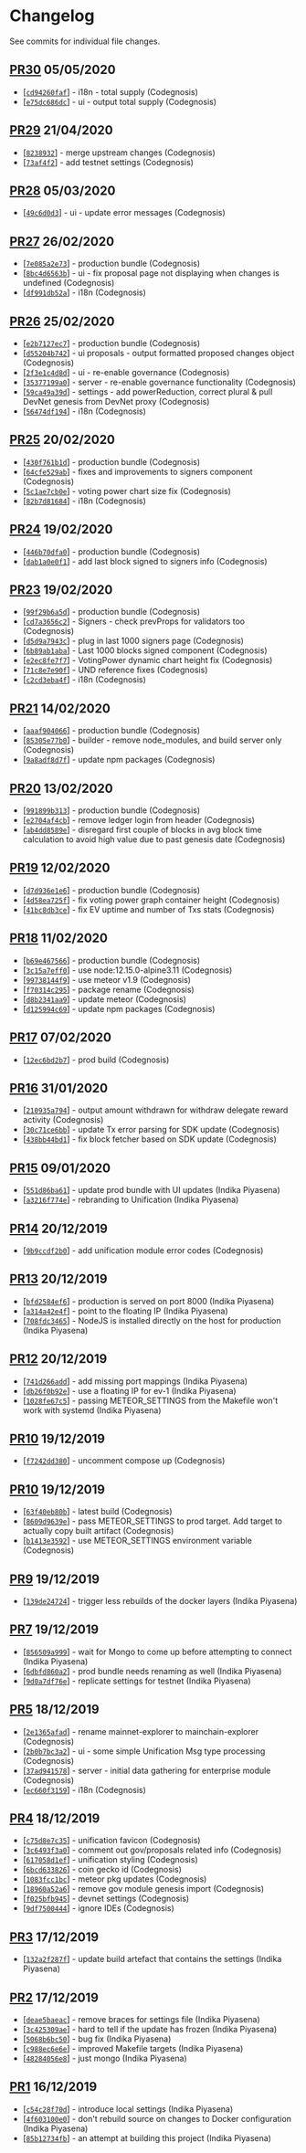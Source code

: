 # Changelog

See commits for individual file changes.

## [PR30](https://github.com/unification-com/mainchain-explorer/pull/30) 05/05/2020

* [[`cd94260faf`](https://github.com/unification-com/mainchain-explorer/commit/cd94260faf)] - i18n - total supply (Codegnosis)
* [[`e75dc686dc`](https://github.com/unification-com/mainchain-explorer/commit/e75dc686dc)] - ui - output total supply (Codegnosis)

## [PR29](https://github.com/unification-com/mainchain-explorer/pull/29) 21/04/2020

* [[`8238932`](https://github.com/unification-com/mainchain-explorer/commit/8238932)] - merge upstream changes (Codegnosis)
* [[`73af4f2`](https://github.com/unification-com/mainchain-explorer/commit/73af4f2)] - add testnet settings (Codegnosis)

## [PR28](https://github.com/unification-com/mainchain-explorer/pull/28) 05/03/2020

* [[`49c6d0d3`](https://github.com/unification-com/mainchain-explorer/commit/49c6d0d3)] - ui - update error messages (Codegnosis)

## [PR27](https://github.com/unification-com/mainchain-explorer/pull/27) 26/02/2020

* [[`7e085a2e73`](https://github.com/unification-com/mainchain-explorer/commit/7e085a2e73)] - production bundle (Codegnosis)
* [[`8bc4d6563b`](https://github.com/unification-com/mainchain-explorer/commit/8bc4d6563b)] - ui - fix proposal page not displaying when changes is undefined (Codegnosis)
* [[`df991db52a`](https://github.com/unification-com/mainchain-explorer/commit/df991db52a)] - i18n (Codegnosis)

## [PR26](https://github.com/unification-com/mainchain-explorer/pull/26) 25/02/2020

* [[`e2b7127ec7`](https://github.com/unification-com/mainchain-explorer/commit/e2b7127ec7)] - production bundle (Codegnosis)
* [[`d55204b742`](https://github.com/unification-com/mainchain-explorer/commit/d55204b742)] - ui proposals - output formatted proposed changes object (Codegnosis)
* [[`2f3e1c4d8d`](https://github.com/unification-com/mainchain-explorer/commit/2f3e1c4d8d)] - ui - re-enable governance (Codegnosis)
* [[`35377199a0`](https://github.com/unification-com/mainchain-explorer/commit/35377199a0)] - server - re-enable governance functionality (Codegnosis)
* [[`59ca49a39d`](https://github.com/unification-com/mainchain-explorer/commit/59ca49a39d)] - settings - add powerReduction, correct plural & pull DevNet genesis from DevNet proxy (Codegnosis)
* [[`56474df194`](https://github.com/unification-com/mainchain-explorer/commit/56474df194)] - i18n (Codegnosis)

## [PR25](https://github.com/unification-com/mainchain-explorer/pull/25) 20/02/2020

* [[`430f761b1d`](https://github.com/unification-com/mainchain-explorer/commit/430f761b1d)] - production bundle (Codegnosis)
* [[`64cfe529ab`](https://github.com/unification-com/mainchain-explorer/commit/64cfe529ab)] - fixes and improvements to signers component (Codegnosis)
* [[`5c1ae7cb0e`](https://github.com/unification-com/mainchain-explorer/commit/5c1ae7cb0e)] - voting power chart size fix (Codegnosis)
* [[`82b7d81684`](https://github.com/unification-com/mainchain-explorer/commit/82b7d81684)] - i18n (Codegnosis)

## [PR24](https://github.com/unification-com/mainchain-explorer/pull/24) 19/02/2020

* [[`446b70dfa0`](https://github.com/unification-com/mainchain-explorer/commit/446b70dfa0)] - production bundle (Codegnosis)
* [[`dab1a0e0f1`](https://github.com/unification-com/mainchain-explorer/commit/dab1a0e0f1)] - add last block signed to signers info (Codegnosis)

## [PR23](https://github.com/unification-com/mainchain-explorer/pull/23) 19/02/2020

* [[`99f29b6a5d`](https://github.com/unification-com/mainchain-explorer/commit/99f29b6a5d)] - production bundle (Codegnosis)
* [[`cd7a3656c2`](https://github.com/unification-com/mainchain-explorer/commit/cd7a3656c2)] - Signers - check prevProps for validators too (Codegnosis)
* [[`d5d9a7943c`](https://github.com/unification-com/mainchain-explorer/commit/d5d9a7943c)] - plug in last 1000 signers page (Codegnosis)
* [[`6b89ab1aba`](https://github.com/unification-com/mainchain-explorer/commit/6b89ab1aba)] - Last 1000 blocks signed component (Codegnosis)
* [[`e2ec8fe7f7`](https://github.com/unification-com/mainchain-explorer/commit/e2ec8fe7f7)] - VotingPower dynamic chart height fix (Codegnosis)
* [[`71c8e7e90f`](https://github.com/unification-com/mainchain-explorer/commit/71c8e7e90f)] - UND reference fixes (Codegnosis)
* [[`c2cd3eba4f`](https://github.com/unification-com/mainchain-explorer/commit/c2cd3eba4f)] - i18n (Codegnosis)

## [PR21](https://github.com/unification-com/mainchain-explorer/pull/21) 14/02/2020

* [[`aaaf904066`](https://github.com/unification-com/mainchain-explorer/commit/aaaf904066)] - production bundle (Codegnosis)
* [[`85305e77b0`](https://github.com/unification-com/mainchain-explorer/commit/85305e77b0)] - builder - remove node_modules, and build server only (Codegnosis)
* [[`9a8adf8d7f`](https://github.com/unification-com/mainchain-explorer/commit/9a8adf8d7f)] - update npm packages (Codegnosis)

## [PR20](https://github.com/unification-com/mainchain-explorer/pull/20) 13/02/2020

* [[`991899b313`](https://github.com/unification-com/mainchain-explorer/commit/991899b313)] - production bundle (Codegnosis)
* [[`e2704af4cb`](https://github.com/unification-com/mainchain-explorer/commit/e2704af4cb)] - remove ledger login from header (Codegnosis)
* [[`ab4dd8589e`](https://github.com/unification-com/mainchain-explorer/commit/ab4dd8589e)] - disregard first couple of blocks in avg block time calculation to avoid high value due to past genesis date (Codegnosis)

## [PR19](https://github.com/unification-com/mainchain-explorer/pull/19) 12/02/2020

* [[`d7d936e1e6`](https://github.com/unification-com/mainchain-explorer/commit/d7d936e1e6)] - production bundle (Codegnosis)
* [[`4d58ea725f`](https://github.com/unification-com/mainchain-explorer/commit/4d58ea725f)] - fix voting power graph container height (Codegnosis)
* [[`41bc8db3ce`](https://github.com/unification-com/mainchain-explorer/commit/41bc8db3ce)] - fix EV uptime and number of Txs stats (Codegnosis)

## [PR18](https://github.com/unification-com/mainchain-explorer/pull/18) 11/02/2020

* [[`b69e467566`](https://github.com/unification-com/mainchain-explorer/commit/b69e467566)] - production bundle (Codegnosis)
* [[`3c15a7eff0`](https://github.com/unification-com/mainchain-explorer/commit/3c15a7eff0)] - use node:12.15.0-alpine3.11 (Codegnosis)
* [[`99738144f9`](https://github.com/unification-com/mainchain-explorer/commit/99738144f9)] - use meteor v1.9 (Codegnosis)
* [[`f70314c295`](https://github.com/unification-com/mainchain-explorer/commit/f70314c295)] - package rename (Codegnosis)
* [[`d8b2341aa9`](https://github.com/unification-com/mainchain-explorer/commit/d8b2341aa9)] - update meteor (Codegnosis)
* [[`d125994c69`](https://github.com/unification-com/mainchain-explorer/commit/d125994c69)] - update npm packages (Codegnosis)

## [PR17](https://github.com/unification-com/mainchain-explorer/pull/17) 07/02/2020

* [[`12ec6bd2b7`](https://github.com/unification-com/mainchain-explorer/commit/12ec6bd2b7)] - prod build (Codegnosis)

## [PR16](https://github.com/unification-com/mainchain-explorer/pull/16) 31/01/2020

* [[`210935a794`](https://github.com/unification-com/mainchain-explorer/commit/210935a794)] - output amount withdrawn for withdraw delegate reward activity (Codegnosis)
* [[`30c71ce6bb`](https://github.com/unification-com/mainchain-explorer/commit/30c71ce6bb)] - update Tx error parsing for SDK update (Codegnosis)
* [[`438bb44bd1`](https://github.com/unification-com/mainchain-explorer/commit/438bb44bd1)] - fix block fetcher based on SDK update (Codegnosis)

## [PR15](https://github.com/unification-com/mainchain-explorer/pull/15) 09/01/2020

* [[`551d86ba61`](https://github.com/unification-com/mainchain-explorer/commit/551d86ba61)] - update prod bundle with UI updates (Indika Piyasena)
* [[`a3216f774e`](https://github.com/unification-com/mainchain-explorer/commit/a3216f774e)] - rebranding to Unification (Indika Piyasena)

## [PR14](https://github.com/unification-com/mainchain-explorer/pull/14) 20/12/2019

* [[`9b9ccdf2b0`](https://github.com/unification-com/mainchain-explorer/commit/9b9ccdf2b0)] - add unification module error codes (Codegnosis)

## [PR13](https://github.com/unification-com/mainchain-explorer/pull/13) 20/12/2019

* [[`bfd2584ef6`](https://github.com/unification-com/mainchain-explorer/commit/bfd2584ef6)] - production is served on port 8000 (Indika Piyasena)
* [[`a314a42e4f`](https://github.com/unification-com/mainchain-explorer/commit/a314a42e4f)] - point to the floating IP (Indika Piyasena)
* [[`708fdc3465`](https://github.com/unification-com/mainchain-explorer/commit/708fdc3465)] - NodeJS is installed directly on the host for production (Indika Piyasena)

## [PR12](https://github.com/unification-com/mainchain-explorer/pull/12) 20/12/2019

* [[`741d266add`](https://github.com/unification-com/mainchain-explorer/commit/741d266add)] - add missing port mappings (Indika Piyasena)
* [[`db26f0b92e`](https://github.com/unification-com/mainchain-explorer/commit/db26f0b92e)] - use a floating IP for ev-1 (Indika Piyasena)
* [[`1028fe67c5`](https://github.com/unification-com/mainchain-explorer/commit/1028fe67c5)] - passing METEOR_SETTINGS from the Makefile won't work with systemd (Indika Piyasena)

## [PR10](https://github.com/unification-com/mainchain-explorer/pull/11) 19/12/2019

* [[`f7242dd380`](https://github.com/unification-com/mainchain-explorer/commit/f7242dd380)] - uncomment compose up (Codegnosis)

## [PR10](https://github.com/unification-com/mainchain-explorer/pull/10) 19/12/2019

* [[`63f40eb80b`](https://github.com/unification-com/mainchain-explorer/commit/63f40eb80b)] - latest build (Codegnosis)
* [[`8609d9639e`](https://github.com/unification-com/mainchain-explorer/commit/8609d9639e)] - pass METEOR_SETTINGS to prod target. Add target to actually copy built artifact (Codegnosis)
* [[`b1413e3592`](https://github.com/unification-com/mainchain-explorer/commit/b1413e3592)] - use METEOR_SETTINGS environment variable (Codegnosis)

## [PR9](https://github.com/unification-com/mainchain-explorer/pull/9) 19/12/2019

* [[`139de24724`](https://github.com/unification-com/mainchain-explorer/commit/139de24724)] - trigger less rebuilds of the docker layers (Indika Piyasena)

## [PR7](https://github.com/unification-com/mainchain-explorer/pull/7) 19/12/2019

* [[`856509a999`](https://github.com/unification-com/mainchain-explorer/commit/856509a999)] - wait for Mongo to come up before attempting to connect (Indika Piyasena)
* [[`6dbfd860a2`](https://github.com/unification-com/mainchain-explorer/commit/6dbfd860a2)] - prod bundle needs renaming as well (Indika Piyasena)
* [[`9d0a7df76e`](https://github.com/unification-com/mainchain-explorer/commit/9d0a7df76e)] - replicate settings for testnet (Indika Piyasena)

## [PR5](https://github.com/unification-com/mainchain-explorer/pull/5) 18/12/2019

* [[`2e1365afad`](https://github.com/unification-com/mainchain-explorer/commit/2e1365afad)] - rename mainnet-explorer to mainchain-explorer (Codegnosis)
* [[`2b0b7bc3a2`](https://github.com/unification-com/mainchain-explorer/commit/2b0b7bc3a2)] - ui - some simple Unification Msg type processing (Codegnosis)
* [[`37ad941578`](https://github.com/unification-com/mainchain-explorer/commit/37ad941578)] - server - initial data gathering for enterprise module (Codegnosis)
* [[`ec660f3159`](https://github.com/unification-com/mainchain-explorer/commit/ec660f3159)] - i18n (Codegnosis)

## [PR4](https://github.com/unification-com/mainchain-explorer/pull/4) 18/12/2019

* [[`c75d8e7c35`](https://github.com/unification-com/mainchain-explorer/commit/c75d8e7c35)] - unification favicon (Codegnosis)
* [[`3c6493f3a0`](https://github.com/unification-com/mainchain-explorer/commit/3c6493f3a0)] - comment out gov/proposals related info (Codegnosis)
* [[`617058d1ef`](https://github.com/unification-com/mainchain-explorer/commit/617058d1ef)] - unification styling (Codegnosis)
* [[`6bcd633826`](https://github.com/unification-com/mainchain-explorer/commit/6bcd633826)] - coin gecko id (Codegnosis)
* [[`1083fcc1bc`](https://github.com/unification-com/mainchain-explorer/commit/1083fcc1bc)] - meteor pkg updates (Codegnosis)
* [[`18960a52a6`](https://github.com/unification-com/mainchain-explorer/commit/18960a52a6)] - remove gov module genesis import (Codegnosis)
* [[`f025bfb945`](https://github.com/unification-com/mainchain-explorer/commit/f025bfb945)] - devnet settings (Codegnosis)
* [[`9df7500444`](https://github.com/unification-com/mainchain-explorer/commit/9df7500444)] - ignore IDEs (Codegnosis)

## [PR3](https://github.com/unification-com/mainchain-explorer/pull/3) 17/12/2019

* [[`132a2f287f`](https://github.com/unification-com/mainchain-explorer/commit/132a2f287f)] - update build artefact that contains the settings (Indika Piyasena)

## [PR2](https://github.com/unification-com/mainchain-explorer/pull/2) 17/12/2019

* [[`deae5baeac`](https://github.com/unification-com/mainchain-explorer/commit/deae5baeac)] - remove braces for settings file (Indika Piyasena)
* [[`3c425309ae`](https://github.com/unification-com/mainchain-explorer/commit/3c425309ae)] - hard to tell if the update has frozen (Indika Piyasena)
* [[`5068b6bc50`](https://github.com/unification-com/mainchain-explorer/commit/5068b6bc50)] - bug fix (Indika Piyasena)
* [[`c988ec6e6e`](https://github.com/unification-com/mainchain-explorer/commit/c988ec6e6e)] - improved Makefile targets (Indika Piyasena)
* [[`48284056e8`](https://github.com/unification-com/mainchain-explorer/commit/48284056e8)] - just mongo (Indika Piyasena)

## [PR1](https://github.com/unification-com/mainchain-explorer/pull/1) 16/12/2019

* [[`c54c28f70d`](https://github.com/unification-com/mainchain-explorer/commit/c54c28f70d)] - introduce local settings (Indika Piyasena)
* [[`4f603100e0`](https://github.com/unification-com/mainchain-explorer/commit/4f603100e0)] - don't rebuild source on changes to Docker configuration (Indika Piyasena)
* [[`85b12734fb`](https://github.com/unification-com/mainchain-explorer/commit/85b12734fb)] - an attempt at building this project (Indika Piyasena)
